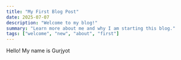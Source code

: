 ```yaml
---
title: "My First Blog Post"
date: 2025-07-07
description: "Welcome to my blog!"
summary: "Learn more about me and why I am starting this blog."
tags: ["welcome", "new", "about", "first"]
---
```

Hello! My name is Gurjyot
